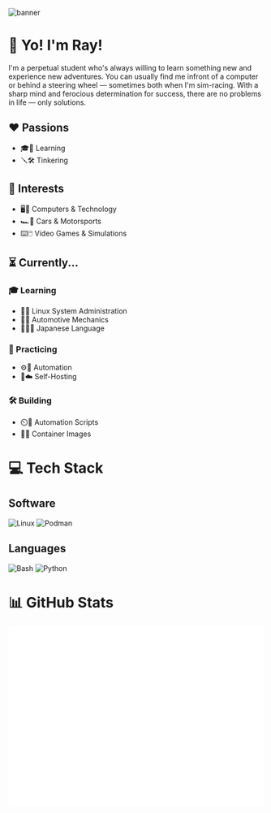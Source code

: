 ![banner](./assets/cyberpunk-pixel-city-neon-banner.gif)
# 👋 Yo! I'm Ray!
I'm a perpetual student who's always willing to learn something new and experience new adventures. You can usually find me infront of a computer or behind a steering wheel — sometimes both when I'm sim-racing. With a sharp mind and ferocious determination for success, there are no problems in life — only solutions.

## ❤️ Passions
- 🎓📓 Learning
- 🪛🛠️ Tinkering

## 💫 Interests
- 🖥️📱 Computers & Technology
- 🏎️🏁 Cars & Motorsports
- ⌨️🖱️ Video Games & Simulations

## ⏳ Currently...
### 🎓 Learning
- 🐧💉 Linux System Administration
- 🚗🔧 Automotive Mechanics
- 🎌🇯🇵 Japanese Language

### 🎯 Practicing
- ⚙️🤖 Automation
- 🏡☁️ Self-Hosting

### 🛠️ Building
- ⏲️📝 Automation Scripts
- 🐧🫙 Container Images

# 💻 Tech Stack
## Software
![Linux](https://img.shields.io/badge/Linux-FCC624?style=for-the-badge&logo=linux&logoColor=black)
![Podman](https://img.shields.io/badge/Podman-892CA0.svg?style=for-the-badge&logo=podman&logoColor=white)

## Languages
![Bash](https://img.shields.io/badge/Bash-4EAA25?style=for-the-badge&logo=gnubash&logoColor=black)
![Python](https://img.shields.io/badge/Python-FFD343?style=for-the-badge&logo=python)

# 📊 GitHub Stats
![Metrics](./assets/github-metrics.svg)

<!-- Proudly created with GPRM ( https://gprm.itsvg.in ) -->
<!---
raycadle/raycadle is a ✨ special ✨ repository because its `README.md` (this file) appears on your GitHub profile.
You can click the Preview link to take a look at your changes.
--->
